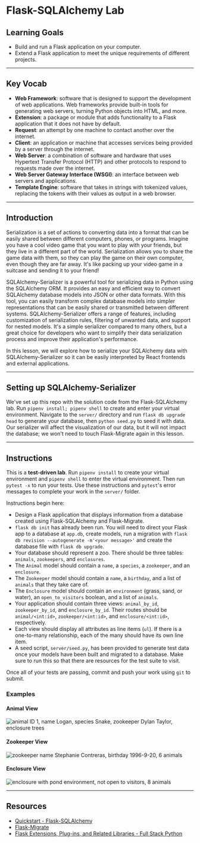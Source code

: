 # Flask-SQLAlchemy Lab

## Learning Goals

- Build and run a Flask application on your computer.
- Extend a Flask application to meet the unique requirements of different
  projects.

***

## Key Vocab

- **Web Framework**: software that is designed to support the development of
  web applications. Web frameworks provide built-in tools for generating web
  servers, turning Python objects into HTML, and more.
- **Extension**: a package or module that adds functionality to a Flask
  application that it does not have by default.
- **Request**: an attempt by one machine to contact another over the internet.
- **Client**: an application or machine that accesses services being provided
  by a server through the internet.
- **Web Server**: a combination of software and hardware that uses Hypertext
  Transfer Protocol (HTTP) and other protocols to respond to requests made
  over the internet.
- **Web Server Gateway Interface (WSGI)**: an interface between web servers
  and applications.
- **Template Engine**: software that takes in strings with tokenized
  values, replacing the tokens with their values as output in a web browser.

***

## Introduction

Serialization is a set of actions to converting data into a format that can be
easily shared between different computers, phones, or programs. Imagine you have
a cool video game that you want to play with your friends, but they live in a
different part of the world. Serialization allows you to share the game data
with them, so they can play the game on their own computer, even though they are
far away. It's like packing up your video game in a suitcase and sending it to
your friend!

SQLAlchemy-Serializer is a powerful tool for serializing data in Python using
the SQLAlchemy ORM. It provides an easy and efficient way to convert
SQLAlchemy database models into JSON or other data formats. With this tool, you
can easily transform complex database models into simpler representations that
can be easily shared or transmitted between different systems.
SQLAlchemy-Serializer offers a range of features, including customization of
serialization rules, filtering of unwanted data, and support for nested models.
It's a simple serializer compared to many others, but a great choice for
developers who want to simplify their data serialization process and improve
their application's performance.

In this lesson, we will explore how to serialize your SQLAlchemy data with
SQLAlchemy-Serializer so it can be easily interpreted by React frontends and
external applications.

***

## Setting up SQLAlchemy-Serializer

We've set up this repo with the solution code from the Flask-SQLAlchemy lab.
Run `pipenv install; pipenv shell` to create and enter your virtual environment.
Navigate to the `server/` directory and run `flask db upgrade head` to generate
your database, then `python seed.py` to seed it with data. Our serializer will
affect the visualization of our data, but it will not impact the database; we
won't need to touch Flask-Migrate again in this lesson.

***

## Instructions

This is a **test-driven lab**. Run `pipenv install` to create your virtual
environment and `pipenv shell` to enter the virtual environment. Then run
`pytest -x` to run your tests. Use these instructions and `pytest`'s error
messages to complete your work in the `server/` folder.

Instructions begin here:

- Design a Flask application that displays information from a database created
  using Flask-SQLAlchemy and Flask-Migrate.
- `flask db init` has already been run. You will need to direct your Flask app
  to a database at `app.db`, create models, run a migration with `flask db
  revision --autogenerate -m'<your message>'` and create the database file with
  `flask db upgrade`.
- Your database should represent a zoo. There should be three tables: `animals`,
  `zookeepers`, and `enclosures`.
- The `Animal` model should contain a `name`, a `species`, a `zookeeper`, and
  an `enclosure`.
- The `Zookeeper` model should contain a `name`, a `birthday`, and a list of
  `animals` that they take care of.
- The `Enclosure` model should contain an `environment` (grass, sand, or water),
  an `open_to_visitors` boolean, and a list of `animals`.
- Your application should contain three views: `animal_by_id`,
  `zookeeper_by_id`, and `enclosure_by_id`. Their routes should be
  `animal/<int:id>`, `zookeeper/<int:id>`, and `enclosure/<int:id>`,
  respectively.
- Each view should display all attributes as line items (`ul`). If there is a
  one-to-many relationship, each of the many should have its own line item.
- A seed script, `server/seed.py`, has been provided to generate test data once your
  models have been built and migrated to a database. Make sure to run this so
  that there are resources for the test suite to visit.

Once all of your tests are passing, commit and push your work using `git` to
submit.

### Examples

#### Animal View

![animal ID 1, name Logan, species Snake, zookeeper Dylan Taylor,
enclosure trees](
https://curriculum-content.s3.amazonaws.com/python/flask-sqlalchemy-lab-1.png
)

#### Zookeeper View

![zookeeper name Stephanie Contreras, birthday 1996-9-20, 6 animals](
https://curriculum-content.s3.amazonaws.com/python/flask-sqlalchemy-lab-2.png
)

#### Enclosure View

![enclosure with pond environment, not open to visitors, 8 animals](
https://curriculum-content.s3.amazonaws.com/python/flask-sqlalchemy-lab-3.png
)

***

## Resources

- [Quickstart - Flask-SQLAlchemy][flask_sqla]
- [Flask-Migrate](https://flask-migrate.readthedocs.io/en/latest/)
- [Flask Extensions, Plug-ins, and Related Libraries - Full Stack Python](https://www.fullstackpython.com/flask-extensions-plug-ins-related-libraries.html)

[flask_sqla]: https://flask-sqlalchemy.palletsprojects.com/en/2.x/quickstart/#
